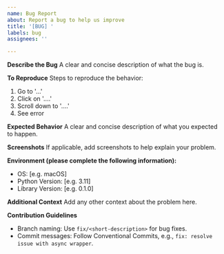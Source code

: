 ```yaml
---
name: Bug Report
about: Report a bug to help us improve
title: '[BUG] '
labels: bug
assignees: ''

---
```


**Describe the Bug**
A clear and concise description of what the bug is.

**To Reproduce**
Steps to reproduce the behavior:
1. Go to '...'
2. Click on '....'
3. Scroll down to '....'
4. See error

**Expected Behavior**
A clear and concise description of what you expected to happen.

**Screenshots**
If applicable, add screenshots to help explain your problem.

**Environment (please complete the following information):**
- OS: [e.g. macOS]
- Python Version: [e.g. 3.11]
- Library Version: [e.g. 0.1.0]

**Additional Context**
Add any other context about the problem here.

**Contribution Guidelines**
- Branch naming: Use `fix/<short-description>` for bug fixes.
- Commit messages: Follow Conventional Commits, e.g., `fix: resolve issue with async wrapper`.
